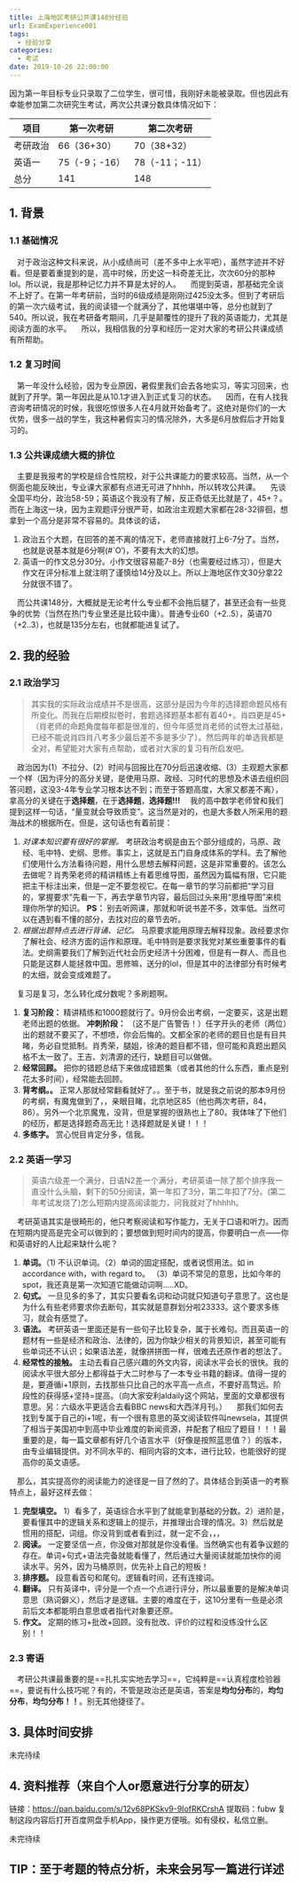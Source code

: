 ```yaml
---
title: 上海地区考研公共课148分经验
url: ExamExperience001
tags:
  - 经验分享
categories:
  - 考试
date: 2019-10-26 22:00:00
---
```

因为第一年目标专业只录取了二位学生，很可惜，我刚好未能被录取。但也因此有幸能参加第二次研究生考试，两次公共课分数具体情况如下：

| 项目   | 第一次考研      | 第二次考研       |
| ---- | ---------- | ----------- |
| 考研政治 | 66（36+30）  | 70（38+32）   |
| 英语一  | 75（-9；-16） | 78（-11；-11） |
| 总分   | 141        | 148         |

## 1. 背景

### 1.1 基础情况

 对于政治这种文科来说，从小成绩尚可（差不多中上水平吧），虽然字迹并不好看。但是要着重提到的是，高中时候，历史这一科奇差无比，次次60分的那种lol。所以说，我是那种记忆力并不算是太好的人。
 而提到英语，那基础完全谈不上好了。在第一年考研前，当时的6级成绩是刚刚过425没太多。但到了考研后的第一次六级考试，我的阅读错一个就满分了，其他堪堪中等，总分也就到了540。所以说，我在考研备考期间，几乎是颠覆性的提升了我的英语能力，尤其是阅读方面的水平。
 所以，我相信我的分享和经历一定对大家的考研公共课成绩有所帮助。

### 1.2 复习时间

 第一年没什么经验，因为专业原因，暑假里我们会去各地实习，等实习回来，也就到了开学。第一年因此是从10.1才进入到正式复习的状态。
 因而，在有人找我咨询考研情况的时候，我很吃惊很多人在4月就开始备考了。这绝对是你们的一大优势，很多一战的学生，我这种暑假实习的情况除外，大多是6月放假后才开始复习的。

### 1.3 公共课成绩大概的排位

 主要是我报考的学校是综合性院校，对于公共课能力的要求较高。当然，从一个侧面也能反映出，专业课大家都有点进无可进了hhhh，所以转攻公共课。
 先谈全国平均分，政治58-59；英语这个我没有了解，反正奇低无比就是了，45+？。而在上海这一块，因为主观题评分很严苛，如政治主观题大家都在28-32徘徊，想拿到一个高分是非常不容易的。具体谈的话，

1. 政治五个大题，在回答的差不离的情况下，老师直接就打上6-7分了。当然，也就是说基本就是6分啊(#\`O′)，不要有太大的幻想。
2. 英语一的作文总分30分。小作文很容易能7-8分（也需要经过练习），但是大作文在评分标准上就注明了谨慎给14分及以上。所以上海地区作文30分拿22分就很不错了。

 而公共课148分，大概就是无论考什么专业都不会拖后腿了，甚至还会有一些竞争的优势（当然在热门专业里还是比较中庸）。普通专业60（+2..5），英语70（+2..3），也就是135分左右，也就都能进复试了。

## 2. 我的经验

### 2.1 政治学习

> 其实我的实际政治成绩并不是很高，这部分是因为今年的选择题命题风格有所变化。而我在后期模拟卷时，套题选择题基本都有着40+。肖四更是45+（肖老师的命题角度每年都是很准的，但今年感觉肖老师的试卷太过基础，已经不能说肖四肖八考多少最后差不多是多少了）。然后两年的单选我都是全对，希望能对大家有点帮助，或者对大家的复习有所启发吧。

 政治因为(1）不拉分、(2）时间与回报比在70分后迅速收缩、(3）主观题大家都一个样（因为评分的高分关键，是使用马原、政经、习时代的思想及术语去组织回答问题，这没3-4年专业学习根本达不到；而至于答题高度，大家又都差不离），拿高分的关键在于**选择题**，在于**选择题**，**选择题!!!**
 我的高中数学老师曾和我们提到这样一句话，“量变就会导致质变”。这当然是对的，也是大多数人所采用的题海战术的根据所在。但是，这句话也有着前提：

1. _对课本知识要有很好的掌握。_ 考研政治考纲是由五个部分组成的，马原、政经、毛中特、史纲、思修。事实上，这就是五门自身成体系的学科。去了解他们使用什么方法看待问题，用什么思想去解释问题，这是非常重要的。该怎么去做呢？肖秀荣老师的精讲精练上有着思维导图，虽然因为篇幅有限，它只能把主干标注出来，但是一定不要忽视它。在每一章节的学习前都把“学习目的，掌握要求”先看一下，再去学章节内容，最后回过头来用“思维导图”来梳理你所学的知识。
   **PS：** 别去听网课，那就和听说书差不多，效率低。当然可以在遇到看不懂的部分，去找对应的章节去听。
2. _根据出题特点去进行背诵、记忆。_ 马原要求能用原理去解释现象。政经要求你了解社会、经济方面的运作和原理。毛中特则是要求我党对某些重要事件的看法。史纲需要我们了解到近代社会历史经济十分困难，但是有一群人、而且也只能是这群人能拯救中国。思修嘛，送分的lol，但是其中的法律部分有时候考的太细，就会变成难题了。

 复习是复习，怎么转化成分数呢？多刷题啊。

1. **复习阶段：** 精讲精练和1000题就行了。9月份会出考纲，一定要买，这是出题老师出题的依据。 
   **冲刺阶段：** （这不是广告警告！）任字开头的老师（两位）出的题就不要买了，不想喷，你会后悔的。文都全家的老师的题目也是有目共睹，务必自觉抵制。肖秀荣，腿姐，徐涛的题目都不错，但可能和真题出题风格不太一致了。王吉、刘清源的还行，缺题目可以做做。
2. **经常回顾。** 把你的错题总结下来做成错题集（或者其他的什么东西，重点是别花太多时间），经常能去回顾。
3. **背考纲。。** 正常人那就经常翻看就好了。。至于书，就是我之前说的那本9月份的考纲，有魔鬼做到了，，亲眼目睹，北京地区85（他也两次考研，84，86）。另外一个北京魔鬼，没背，但是掌握的很熟也上了80。我体味了下他们的经历，都是选择题奇高无比！选择题就是关键！！！
4. **多练字。** 赏心悦目肯定分多，信我。

### 2.2 英语一学习

>  英语六级差一个满分，日语N2差一个满分，考研英语一除了那个排序我一直没什么头脑，剩下的50分阅读，第一年扣了3分，第二年扣了7分。(第二年考试发烧了)怎么短期内提高阅读能力，问我就对了hhhhh。

 考研英语其实是很畸形的，他只考察阅读和写作能力，无关于口语和听力。因而在短期内提高是完全可以做到的；要想做到短时间内的提高，你要明白一点——你和英语好的人比起来缺什么呢？

1. **单词。**（1) 不认识单词。（2）单词的固定搭配，或者说惯用法。如 in accordance with，with regard to。 （3）单词不常见的意思，比如今年的spot，我还真是第一次知道它能做动词啊.....XD。
2. **句式。** 一旦见多的多了，其实只要看名词和动词就只知道句子意思了。这也是为什么有些老师要求你去断句，其实就是意群划分啦23333。这个要求多练习，就会有感觉了。
3. **语法。** 考研英语一里面还是有一些句子比较复杂，属于长难句。而且英语一的题材有一些是经济和政治、法律的，因为你缺少相关的背景知识，甚至可能有些单词还不认识；如果语法差，就像拼拼图一样，很难去还原作者的想法了。
4. **经常性的接触。** 主动去看自己感兴趣的外文内容，阅读水平会长的很快。我的阅读水平很大部分上都得益于大二时参与了一本专业书籍的翻译。值得一提的是，要遵循i+1原则，去找那些只比自己的水平高一点点，不要好高骛远。阶段性的获得感+坚持=提高。（向大家安利aldaily这个网站，里面的文章都很有意思。另：六级水平更适合去看BBC news和大西洋月刊。）
    那我们如何去找到专属于自己的i+1呢，有一个很有意思的英文阅读软件叫newsela，其提供了相当于美国初中到高中毕业难度的新闻资源，并配套了相应了题目！！！最重要的是，每一篇文章都有好几个语言水平（好像是按照蓝思值？）的版本，由专业编辑提供。对不同水平的、相同内容的文本，进行比较，也能很好的提高你的英文语感。

 那么，其实提高你的阅读能力的途径是一目了然的了。具体结合到英语一的考察特点上，最好这样去做：

1. **完型填空。** 1）看多了，英语综合水平到了就能拿到基础的分数。2）进阶是，要看懂其中的逻辑关系和逻辑上的提示，并推理出合理的情况。3）然后就是惯用的搭配，词组。你没背到或者看到过，就一定不会，，，
2. **阅读。** 一定要坚信一点，你没做对那就是你没看懂。当然确实也有着争议题的存在。单词+句式+语法完备就能看懂了，然后通过大量阅读就能加快你的阅读水平。另外，因为马桶原则，优先补上自己的短板！
3. **排序题。** 段意看首句和尾句。逻辑看时间，还有连接词。
4. **翻译。** 只有英译中，评分是一个点一个点进行评分，所以最重要的是解决单词意思（熟词僻义），然后才是逻辑。主要的难度在于，这10分里有一些是必须前后文本都能明白意思或者指代对象要还原。
5. **作文。** 定期的练习+批改+回顾。没有批改、评价的过程和没练没什么区别！！

### 2.3 寄语

 考研公共课最重要的是==扎扎实实地去学习==，它纯粹是==认真程度检验器==，要说有什么技巧呢？有的，不管是政治还是英语，答案是**均匀分布**的，**均匀分布**，**均匀分布！！**。别无其他捷径了。

## 3. 具体时间安排

未完待续

## 4. 资料推荐（来自个人or愿意进行分享的研友）

链接：<https://pan.baidu.com/s/12v68PKSkv9-9IofRKCrshA> 
  提取码：fubw 
  复制这段内容后打开百度网盘手机App，操作更方便哦。如有侵权，私信立删。

未完待续

## TIP：至于考题的特点分析，未来会另写一篇进行详述
